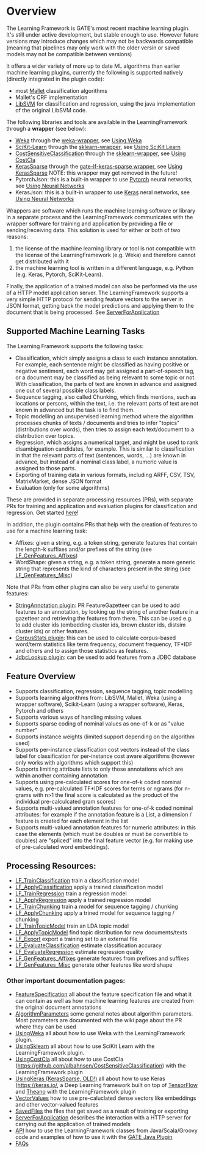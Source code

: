 # Overview

The Learning Framework is GATE's most recent machine learning plugin. It's still under active development, but stable enough to use. However future versions may introduce changes which may not be backwards compatible (meaning that pipelines may only work with the older versin or saved models may not be compatible between versions)

It offers a wider variety of more up to date ML algorithms than earlier machine learning plugins, currently the following is supported natively (directly integrated in the plugin code):
* most [Mallet]( http://mallet.cs.umass.edu/) classification algorithms
* Mallet's CRF implementation
* [LibSVM](https://www.csie.ntu.edu.tw/~cjlin/libsvm/) for classification and regression, using the java implementation of the original LibSVM code.

The following libraries and tools are available in the LearningFramework through a __wrapper__ (see below):
* [Weka](http://www.cs.waikato.ac.nz/ml/weka/) through the [weka-wrapper](https://github.com/GateNLP/weka-wrapper), see  [Using Weka](UsingWeka)
* [SciKit-Learn](http://scikit-learn.org/stable/) through the [sklearn-wrapper](https://github.com/GateNLP/sklearn-wrapper), see [Using SciKit Learn](UsingSklearn)
* [CostSensitiveClassification](http://albahnsen.com/CostSensitiveClassification/index.html) through the [sklearn-wrapper](https://github.com/GateNLP/sklearn-wrapper), see [Using CostCla](UsingCostCla)
* [KerasSparse](https://keras.io/) through the [gate-lf-keras-sparse wrapper](https://github.com/GateNLP/gate-lf-keras-sparse), see [Using KerasSparse](UsingKerasSparse)
NOTE: this wrapper may get removed in the future!
* PytorchJson: this is a built-in wrapper to use [Pytorch](https://pytorch.org/) neural networks, see [Using Neural Networks](UsingNeuralNetworks)
* KerasJson: this is a built-in wrapper to use [Keras](https://keras.io/) neral networks, see [Using Neural Networks](UsingNeuralNetworks)

Wrappers are software which runs the machine learning software or library in a separate process and the LearningFramework communicates with the wrapper software for training and application by providing a file or sending/receiving data. This solution is used for either or both of two reasons:
1. the license of the machine learning library or tool is not compatible with the license of the LearningFramework (e.g. Weka) and therefore cannot get distributed with it
2. the machine learning tool is written in a different language, e.g. Python (e.g. Keras, Pytorch, SciKit-Learn).

Finally, the application of a trained model can also be performed via the use of a HTTP model application server. The LearningFramework supports a very simple HTTP protocol for sending feature vectors to the server in JSON format, getting back the model predictions and applying them to the document that is being processed. See [ServerForApplication](ServerApplication)

## Supported Machine Learning Tasks

The Learning Framework supports the following tasks:
* Classification, which simply assigns a class to each instance annotation. For example, each sentence might be classified as having positive or negative sentiment, each word may get assigned a part-of-speech tag, or a document may be classified as being relevant to some topic or not. With classification, the parts of text are known in advance and assigned one out of several possible class labels.
* Sequence tagging, also called Chunking, which finds mentions, such as locations or persons, within the text, i.e. the relevant parts of text are not known in advanced but the task is to find them.
* Topic modelling an unsupervised learning method where the algorithm processes chunks of texts / documents and tries to
infer "topics" (distributions over words), then tries to assign each text/document to a distribution over topics.
* Regression, which assigns a numerical target, and might be used to rank disambiguation candidates, for example. This is similar to classification in that the relevant parts of text (sentences, words, ...) are known in advance, but instead of a nominal class label, a numeric value is assigned to those parts.
* Exporting of training data in various formats, including ARFF, CSV, TSV, MatrixMarket, dense JSON format
* Evaluation (only for some algorithms)

These are provided in separate processing resources (PRs), with separate PRs for training and application and evaluation plugins for classification and regression.
Get started [here](GettingStarted)!

In addition, the plugin contains PRs that help with the creation of features to use for a machine learning task:
* Affixes: given a string, e.g. a token string, generate features that contain the length-k suffixes and/or prefixes
  of the string (see [LF_GenFeatures_Affixes](LF_GenFeatures_Affixes))
* WordShape: given a string, e.g. a token string, generate a more generic string that represents the kind of characters
  present in the string (see [LF_GenFeatures_Misc](LF_GenFeatures_Misc))

Note that PRs from other plugins can also be very useful to generate features:
* [StringAnnotation plugin](https://github.com/johann-petrak/gateplugin-StringAnnotation/wiki): PR FeatureGazetteer can be used to add features to an annotation, by looking up the string
  of another feature in a gazetteer and retrieving the features from there. This can be used e.g. to add cluster ids
  (embedding cluster ids, brown cluster ids, distsim cluster ids) or other features.
* [CorpusStats plugin](https://gatenlp.github.io/gateplugin-CorpusStats/): this can be used to calculate corpus-based
  word/term statistics like term frequency, document frequency, TF\*IDF and others and to assign those statistics
  as features.
* [JdbcLookup plugin](https://github.com/GateNLP/gateplugin-JdbcLookup): can be used to add features from a JDBC database

## Feature Overview

* Supports classification, regression, sequence tagging, topic modelling
* Supports learning algorithms from: LibSVM, Mallet, Weka (using a wrapper software), Scikit-Learn (using a wrapper software), Keras, Pytorch and others
* Supports various ways of handling missing values
* Supports sparse coding of nominal values as one-of-k or as "value number"
* Supports instance weights (limited support depending on the algorithm used)
* Supports per-instance classification cost vectors instead of the class label for classification for per-instance cost aware algorithms (however only works with algorithms which support this)
* Supports limiting attribute lists to only those annotations which are within another containing annotation
* Supports using pre-calculated scores for one-of-k coded nominal values, e.g. pre-calculated TF\*IDF scores for terms or ngrams (for n-grams with n>1 the final score is calculated as the product of the individual pre-calculcated gram scores)
* Supports multi-valued annotation features for one-of-k coded nominal attributes: for example if the annotation feature is a List<String>, a dimension / feature is created for each element in the list
* Supports multi-valued annotation features for numeric attributes: in this case the elements (which must be doubles or must be convertible to doubles) are "spliced" into the final feature vector (e.g. for making use of pre-calculated word embeddings).


## Processing Resources:

* [LF_TrainClassification](LF_TrainClassification) train a classification model
* [LF_ApplyClassification](LF_ApplyClassification) apply a trained classification model
* [LF_TrainRegression](LF_TrainRegression) train a regression model
* [LF_ApplyRegression](LF_ApplyRegression) apply a trained regression model
* [LF_TrainChunking](LF_TrainChunking) train a model for sequence tagging / chunking
* [LF_ApplyChunking](LF_ApplyChunking) apply a trined model for sequence tagging / chunking
* [LF_TrainTopicModel](LF_TrainTopicModel) train an LDA topic model
* [LF_ApplyTopicModel](LF_ApplyTopicModel) find topic distribution for new documents/texts
* [LF_Export](LF_Export) export a training set to an external file
* [LF_EvaluateClassification](LF_EvaluateClassification) estimate classification accuracy
* [LF_EvaluateRegression](LF_EvaluateRegression) estimate regression quality
* [LF_GenFeatures_Affixes](LF_GenFeatures_Affixes) generate features from prefixes and suffixes
* [LF_GenFeatures_Misc](LF_GenFeatures_Misc) generate other features like word shape

### Other important documentation pages:

* [FeatureSpecification](FeatureSpecification) all about the feature specification file and what it can contain as well as how machine learning features
  are created from the original document annotations
* [AlgorithmParameters](AlgorithmParameters) some general notes about algorithm parameters. Most parameters are documented with the wiki page about the PR where they can be used
* [UsingWeka](UsingWeka) all about how to use Weka with the LearningFramework plugin.
* [UsingSklearn](UsingSklearn) all about how to use SciKit Learn with the LearningFramework plugin.
* [UsingCostCla](UsingCostCla) all about how to use CostCla (https://github.com/albahnsen/CostSensitiveClassification) with the LearningFramework plugin
* [UsingKeras (KerasSparse, OLD!)](UsingKeras) all about how to use Keras (https://keras.io/, a Deep Learning framework built on top of
[TensorFlow](https://www.tensorflow.org/) and [Theano](http://deeplearning.net/software/theano/) with the LearningFramework plugin
* [VectorValues](VectorValues) how to use pre-caluclated dense vectors like embeddings and other vector-valued features
* [SavedFiles](SavedFiles) the files that get saved as a result of training or exporting
* [ServerForApplication](ServerForApplication) describes the interaction with a HTTP server for carrying out the application of trained models
* [API](API) how to use the LearningFramework classes from Java/Scala/Groovy code and examples of how to use it with the [GATE Java Plugin](https://github.com/johann-petrak/gateplugin-Java)
* [FAQs](FAQs)
